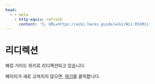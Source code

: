 ```yaml
---
head:
  - - meta
    - http-equiv: refresh
      content: '5; URL=https://wiki.hacks.guide/wiki/Wii:RSSMii'
---
```


# 리디렉션

해킹 가이드 위키로 리디렉션되고 있습니다.

페이지가 새로 고쳐지지 않으면, [여기](https://wiki.hacks.guide/wiki/Wii:RSSMii)를 클릭합니다.
